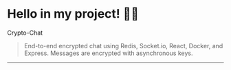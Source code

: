 # Hello in my project! 👋👋
Crypto-Chat
> End-to-end encrypted chat using Redis, Socket.io, React, Docker, and Express. Messages are encrypted with asynchronous keys.
<hr>
